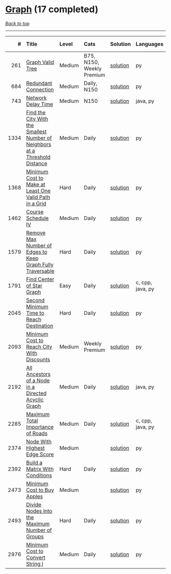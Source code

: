 # [Graph](<https://leetcode.com/tag/Graph/>) (17 completed)

*[Back to top](<../../README.md>)*

------

|    # | Title                                                                                                                                                                                      | Level   | Cats                      | Solution                                                                                               | Languages        | Date Complete   |
|-----:|:-------------------------------------------------------------------------------------------------------------------------------------------------------------------------------------------|:--------|:--------------------------|:-------------------------------------------------------------------------------------------------------|:-----------------|:----------------|
|  261 | [Graph Valid Tree](<https://leetcode.com/problems/graph-valid-tree>)                                                                                                                       | Medium  | B75, N150, Weekly Premium | [solution](<../_261. Graph Valid Tree.md>)                                                             | py               | Jan 29, 2025    |
|  684 | [Redundant Connection](<https://leetcode.com/problems/redundant-connection>)                                                                                                               | Medium  | Daily, N150               | [solution](<../_684. Redundant Connection.md>)                                                         | py               | Jan 29, 2025    |
|  743 | [Network Delay Time](<https://leetcode.com/problems/network-delay-time>)                                                                                                                   | Medium  | N150                      | [solution](<../_743. Network Delay Time.md>)                                                           | java, py         | Jul 28, 2024    |
| 1334 | [Find the City With the Smallest Number of Neighbors at a Threshold Distance](<https://leetcode.com/problems/find-the-city-with-the-smallest-number-of-neighbors-at-a-threshold-distance>) | Medium  | Daily                     | [solution](<../_1334. Find the City With the Smallest Number of Neighbors at a Threshold Distance.md>) | py               | Jul 26, 2024    |
| 1368 | [Minimum Cost to Make at Least One Valid Path in a Grid](<https://leetcode.com/problems/minimum-cost-to-make-at-least-one-valid-path-in-a-grid>)                                           | Hard    | Daily                     | [solution](<../_1368. Minimum Cost to Make at Least One Valid Path in a Grid.md>)                      | py               | Jan 18, 2025    |
| 1462 | [Course Schedule IV](<https://leetcode.com/problems/course-schedule-iv>)                                                                                                                   | Medium  | Daily                     | [solution](<../_1462. Course Schedule IV.md>)                                                          | py               | Jan 27, 2025    |
| 1579 | [Remove Max Number of Edges to Keep Graph Fully Traversable](<https://leetcode.com/problems/remove-max-number-of-edges-to-keep-graph-fully-traversable>)                                   | Hard    | Daily                     | [solution](<../_1579. Remove Max Number of Edges to Keep Graph Fully Traversable.md>)                  | py               | Jun 30, 2024    |
| 1791 | [Find Center of Star Graph](<https://leetcode.com/problems/find-center-of-star-graph>)                                                                                                     | Easy    | Daily                     | [solution](<../_1791. Find Center of Star Graph.md>)                                                   | c, cpp, java, py | Jun 27, 2024    |
| 2045 | [Second Minimum Time to Reach Destination](<https://leetcode.com/problems/second-minimum-time-to-reach-destination>)                                                                       | Hard    | Daily                     | [solution](<../_2045. Second Minimum Time to Reach Destination.md>)                                    | py               | Jul 28, 2024    |
| 2093 | [Minimum Cost to Reach City With Discounts](<https://leetcode.com/problems/minimum-cost-to-reach-city-with-discounts>)                                                                     | Medium  | Weekly Premium            | [solution](<../_2093. Minimum Cost to Reach City With Discounts.md>)                                   | py               | Jul 23, 2024    |
| 2192 | [All Ancestors of a Node in a Directed Acyclic Graph](<https://leetcode.com/problems/all-ancestors-of-a-node-in-a-directed-acyclic-graph>)                                                 | Medium  | Daily                     | [solution](<../_2192. All Ancestors of a Node in a Directed Acyclic Graph.md>)                         | java, py         | Jun 29, 2024    |
| 2285 | [Maximum Total Importance of Roads](<https://leetcode.com/problems/maximum-total-importance-of-roads>)                                                                                     | Medium  | Daily                     | [solution](<../_2285. Maximum Total Importance of Roads.md>)                                           | c, cpp, java, py | Jun 28, 2024    |
| 2374 | [Node With Highest Edge Score](<https://leetcode.com/problems/node-with-highest-edge-score>)                                                                                               | Medium  |                           | [solution](<../_2374. Node With Highest Edge Score.md>)                                                | py               | Jun 18, 2024    |
| 2392 | [Build a Matrix With Conditions](<https://leetcode.com/problems/build-a-matrix-with-conditions>)                                                                                           | Hard    | Daily                     | [solution](<../_2392. Build a Matrix With Conditions.md>)                                              | py               | Jul 21, 2024    |
| 2473 | [Minimum Cost to Buy Apples](<https://leetcode.com/problems/minimum-cost-to-buy-apples>)                                                                                                   | Medium  |                           | [solution](<../_2473. Minimum Cost to Buy Apples.md>)                                                  | py               | Jun 29, 2024    |
| 2493 | [Divide Nodes Into the Maximum Number of Groups](<https://leetcode.com/problems/divide-nodes-into-the-maximum-number-of-groups>)                                                           | Hard    | Daily                     | [solution](<../_2493. Divide Nodes Into the Maximum Number of Groups.md>)                              | py               | Jan 30, 2025    |
| 2976 | [Minimum Cost to Convert String I](<https://leetcode.com/problems/minimum-cost-to-convert-string-i>)                                                                                       | Medium  | Daily                     | [solution](<../_2976. Minimum Cost to Convert String I.md>)                                            | py               | Jul 27, 2024    |